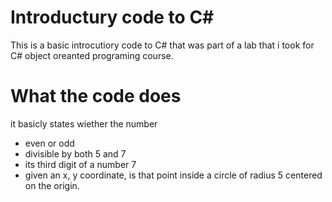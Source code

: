 # Introductury code to C#
This is a basic introcutiory code to C# that was part of a lab that i took for C# object oreanted programing course.

# What the code does
it basicly states wiether the number
  -  even or odd
  - divisible by both 5 and 7
  - its third digit of a number 7
  - given an x, y coordinate, is that point inside a circle of radius 5 centered on the origin.
 
